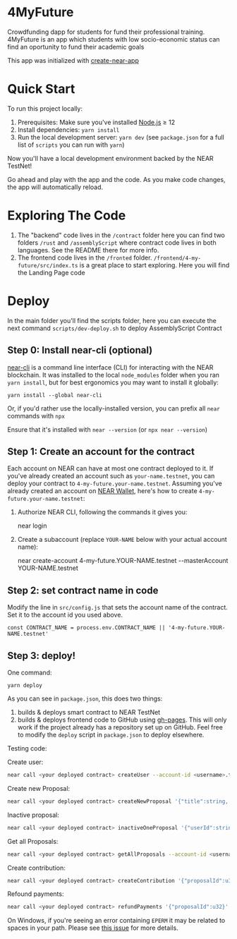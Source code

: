 4MyFuture
==================
Crowdfunding dapp for students for fund their professional training.
4MyFuture is an app which students with low socio-economic status can find an oportunity to fund their academic goals

This app was initialized with [create-near-app]


Quick Start
===========

To run this project locally:

1. Prerequisites: Make sure you've installed [Node.js] ≥ 12
2. Install dependencies: `yarn install`
3. Run the local development server: `yarn dev` (see `package.json` for a
   full list of `scripts` you can run with `yarn`)

Now you'll have a local development environment backed by the NEAR TestNet!

Go ahead and play with the app and the code. As you make code changes, the app will automatically reload.


Exploring The Code
==================

1. The "backend" code lives in the `/contract` folder here you can find two folders `/rust` and `/assemblyScript` where contract code lives in both languages. See the README there for
   more info. 
2. The frontend code lives in the `/fronted` folder. `/frontend/4-my-future/src/index.ts` is a great
   place to start exploring. Here you will find the Landing Page code


Deploy
======

In the main folder you'll find the scripts folder, here you can execute the next command `scripts/dev-deploy.sh` to deploy AssemblyScript Contract

Step 0: Install near-cli (optional)
-------------------------------------

[near-cli] is a command line interface (CLI) for interacting with the NEAR blockchain. It was installed to the local `node_modules` folder when you ran `yarn install`, but for best ergonomics you may want to install it globally:

    yarn install --global near-cli

Or, if you'd rather use the locally-installed version, you can prefix all `near` commands with `npx`

Ensure that it's installed with `near --version` (or `npx near --version`)


Step 1: Create an account for the contract
------------------------------------------

Each account on NEAR can have at most one contract deployed to it. If you've already created an account such as `your-name.testnet`, you can deploy your contract to `4-my-future.your-name.testnet`. Assuming you've already created an account on [NEAR Wallet], here's how to create `4-my-future.your-name.testnet`:

1. Authorize NEAR CLI, following the commands it gives you:

      near login

2. Create a subaccount (replace `YOUR-NAME` below with your actual account name):

      near create-account 4-my-future.YOUR-NAME.testnet --masterAccount YOUR-NAME.testnet


Step 2: set contract name in code
---------------------------------

Modify the line in `src/config.js` that sets the account name of the contract. Set it to the account id you used above.

    const CONTRACT_NAME = process.env.CONTRACT_NAME || '4-my-future.YOUR-NAME.testnet'


Step 3: deploy!
---------------

One command:

    yarn deploy

As you can see in `package.json`, this does two things:

1. builds & deploys smart contract to NEAR TestNet
2. builds & deploys frontend code to GitHub using [gh-pages]. This will only work if the project already has a repository set up on GitHub. Feel free to modify the `deploy` script in `package.json` to deploy elsewhere.


Testing code:


Create user:
```bash
near call <your deployed contract> createUser --account-id <username>.testnet
```

Create new Proposal:
```bash
near call <your deployed contract> createNewProposal '{"title":string, "description": string, "finishDate": i32, "photos": Array<string>, "amountNeeded": string}' --account-id <username>.testnet
```

Inactive proposal:
```bash
near call <your deployed contract> inactiveOneProposal '{"userId":string, "index": u32}' --account-id <username>.testnet
```

Get all Proposals:
```bash
near call <your deployed contract> getAllProposals --account-id <username>.testnet
```

Create contribution:
```bash
near call <your deployed contract> createContribution '{"proposalId":u32, "amount": string, "userRefound": string}' --account-id <username>.testnet --deposit amount 
```

Refound payments:
```bash
near call <your deployed contract> refundPayments '{"proposalId":u32}' --account-id <username>.testnet 
```


On Windows, if you're seeing an error containing `EPERM` it may be related to spaces in your path. Please see [this issue](https://github.com/zkat/npx/issues/209) for more details.


  [create-near-app]: https://github.com/near/create-near-app
  [Node.js]: https://nodejs.org/en/download/package-manager/
  [jest]: https://jestjs.io/
  [NEAR accounts]: https://docs.near.org/docs/concepts/account
  [NEAR Wallet]: https://wallet.testnet.near.org/
  [near-cli]: https://github.com/near/near-cli
  [gh-pages]: https://github.com/tschaub/gh-pages

